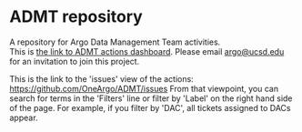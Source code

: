 # ADMT repository
A repository for Argo Data Management Team activities.  
This is [the link to ADMT actions dashboard](https://github.com/orgs/OneArgo/projects/1). 
Please email argo@ucsd.edu for an invitation to join this project.

This is the link to the 'issues' view of the actions:  https://github.com/OneArgo/ADMT/issues 
From that viewpoint, you can search for terms in the 'Filters' line or filter by 'Label' on the right
hand side of the page.  For example, if you filter by 'DAC', all tickets assigned to DACs appear.
